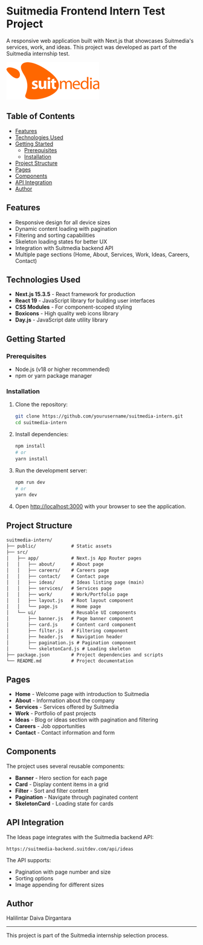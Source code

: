 # Suitmedia Frontend Intern Test Project

A responsive web application built with Next.js that showcases Suitmedia's services, work, and ideas. This project was developed as part of the Suitmedia internship test.

![Suitmedia Logo](/public/suitmedia-orange.webp)

## Table of Contents

- [Features](#features)
- [Technologies Used](#technologies-used)
- [Getting Started](#getting-started)
  - [Prerequisites](#prerequisites)
  - [Installation](#installation)
- [Project Structure](#project-structure)
- [Pages](#pages)
- [Components](#components)
- [API Integration](#api-integration)
- [Author](#author)

## Features

- Responsive design for all device sizes
- Dynamic content loading with pagination
- Filtering and sorting capabilities
- Skeleton loading states for better UX
- Integration with Suitmedia backend API
- Multiple page sections (Home, About, Services, Work, Ideas, Careers, Contact)

## Technologies Used

- **Next.js 15.3.5** - React framework for production
- **React 19** - JavaScript library for building user interfaces
- **CSS Modules** - For component-scoped styling
- **Boxicons** - High quality web icons library
- **Day.js** - JavaScript date utility library

## Getting Started

### Prerequisites

- Node.js (v18 or higher recommended)
- npm or yarn package manager

### Installation

1. Clone the repository:
   ```bash
   git clone https://github.com/yourusername/suitmedia-intern.git
   cd suitmedia-intern
   ```

2. Install dependencies:
   ```bash
   npm install
   # or
   yarn install
   ```

3. Run the development server:
   ```bash
   npm run dev
   # or
   yarn dev
   ```

4. Open [http://localhost:3000](http://localhost:3000) with your browser to see the application.

## Project Structure

```
suitmedia-intern/
├── public/             # Static assets
├── src/
│   ├── app/            # Next.js App Router pages
│   │   ├── about/      # About page
│   │   ├── careers/    # Careers page
│   │   ├── contact/    # Contact page
│   │   ├── ideas/      # Ideas listing page (main)
│   │   ├── services/   # Services page
│   │   ├── work/       # Work/Portfolio page
│   │   ├── layout.js   # Root layout component
│   │   └── page.js     # Home page
│   └── ui/             # Reusable UI components
│       ├── banner.js   # Page banner component
│       ├── card.js     # Content card component
│       ├── filter.js   # Filtering component
│       ├── header.js   # Navigation header
│       ├── pagination.js # Pagination component
│       └── skeletonCard.js # Loading skeleton
├── package.json        # Project dependencies and scripts
└── README.md           # Project documentation
```

## Pages

- **Home** - Welcome page with introduction to Suitmedia
- **About** - Information about the company
- **Services** - Services offered by Suitmedia
- **Work** - Portfolio of past projects
- **Ideas** - Blog or ideas section with pagination and filtering
- **Careers** - Job opportunities
- **Contact** - Contact information and form

## Components

The project uses several reusable components:

- **Banner** - Hero section for each page
- **Card** - Display content items in a grid
- **Filter** - Sort and filter content
- **Pagination** - Navigate through paginated content
- **SkeletonCard** - Loading state for cards

## API Integration

The Ideas page integrates with the Suitmedia backend API:
```
https://suitmedia-backend.suitdev.com/api/ideas
```

The API supports:
- Pagination with page number and size
- Sorting options
- Image appending for different sizes

## Author

Halilintar Daiva Dirgantara

---

This project is part of the Suitmedia internship selection process.

